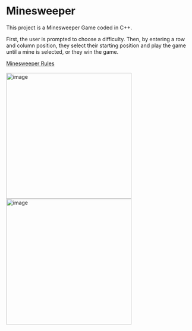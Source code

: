 # Minesweeper
<p>This project is a Minesweeper Game coded in C++.</p>
<p>First, the user is prompted to choose a difficulty. Then, by entering a row and column position, they select their starting position and play the game until a mine is selected, or they win the game.</p>
<a href="https://minesweepergame.com/strategy/how-to-play-minesweeper.php">Minesweeper Rules</a>
<br><br>
<img width="337" alt="image" src="https://github.com/Matt-Moran/Minesweeper-Game/assets/127899353/d266393e-e309-463d-abc8-235633a2b692">
<br>
<img width="337" alt="image" src="https://github.com/Matt-Moran/Minesweeper-Game/assets/127899353/c8e78ad1-49cc-46c4-9b90-d1c6791c776b">
